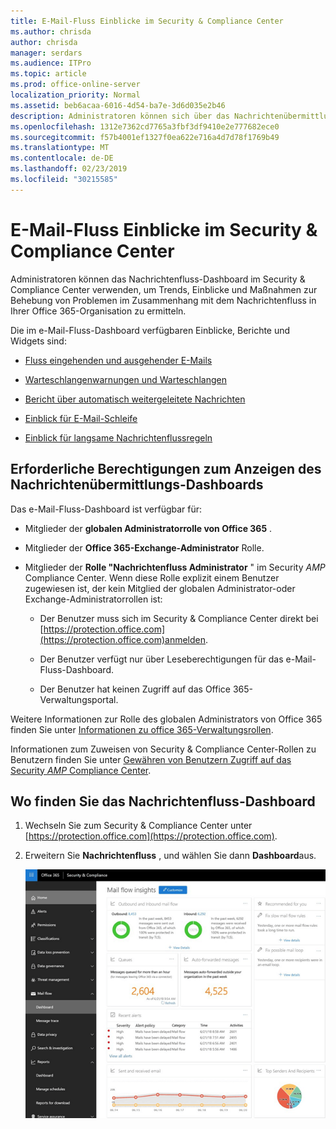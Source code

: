 ```yaml
---
title: E-Mail-Fluss Einblicke im Security & Compliance Center
ms.author: chrisda
author: chrisda
manager: serdars
ms.audience: ITPro
ms.topic: article
ms.prod: office-online-server
localization_priority: Normal
ms.assetid: beb6acaa-6016-4d54-ba7e-3d6d035e2b46
description: Administratoren können sich über das Nachrichtenübermittlungs-Dashboard im Security & Compliance Center informieren.
ms.openlocfilehash: 1312e7362cd7765a3fbf3df9410e2e777682ece0
ms.sourcegitcommit: f57b4001ef1327f0ea622e716a4d7d78f1769b49
ms.translationtype: MT
ms.contentlocale: de-DE
ms.lasthandoff: 02/23/2019
ms.locfileid: "30215585"
---
```

# <a name="mail-flow-insights-in-the-security--compliance-center"></a>E-Mail-Fluss Einblicke im Security & Compliance Center

Administratoren können das Nachrichtenfluss-Dashboard im Security & Compliance Center verwenden, um Trends, Einblicke und Maßnahmen zur Behebung von Problemen im Zusammenhang mit dem Nachrichtenfluss in Ihrer Office 365-Organisation zu ermitteln.

Die im e-Mail-Fluss-Dashboard verfügbaren Einblicke, Berichte und Widgets sind:

- [Fluss eingehenden und ausgehender E-Mails](mfi-outbound-and-inbound-mail-flow.md)

- [Warteschlangenwarnungen und Warteschlangen](mfi-queue-alerts-and-queues.md)

- [Bericht über automatisch weitergeleitete Nachrichten](mfi-auto-forwarded-messages-report.md)

- [Einblick für E-Mail-Schleife](mfi-mail-loop-insight.md)

- [Einblick für langsame Nachrichtenflussregeln](mfi-slow-mail-flow-rules-insight.md)

## <a name="permissions-required-to-view-the-mail-flow-dashboard"></a>Erforderliche Berechtigungen zum Anzeigen des Nachrichtenübermittlungs-Dashboards

Das e-Mail-Fluss-Dashboard ist verfügbar für:

- Mitglieder der **globalen Administratorrolle von Office 365** .

- Mitglieder der **Office 365-Exchange-Administrator** Rolle.

- Mitglieder der **Rolle "Nachrichtenfluss Administrator** " im Security _AMP_ Compliance Center. Wenn diese Rolle explizit einem Benutzer zugewiesen ist, der kein Mitglied der globalen Administrator-oder Exchange-Administratorrollen ist:

  - Der Benutzer muss sich im Security & Compliance Center direkt bei [https://protection.office.com](https://protection.office.com)anmelden.

  - Der Benutzer verfügt nur über Leseberechtigungen für das e-Mail-Fluss-Dashboard.

  - Der Benutzer hat keinen Zugriff auf das Office 365-Verwaltungsportal.

Weitere Informationen zur Rolle des globalen Administrators von Office 365 finden Sie unter [Informationen zu office 365-Verwaltungsrollen](https://support.office.com/article/da585eea-f576-4f55-a1e0-87090b6aaa9d).

Informationen zum Zuweisen von Security & Compliance Center-Rollen zu Benutzern finden Sie unter [Gewähren von Benutzern Zugriff auf das Security _AMP_ Compliance Center](https://support.office.com/article/2cfce2c8-20c5-47f9-afc4-24b059c1bd76).

## <a name="where-to-find-the-mail-flow-dashboard"></a>Wo finden Sie das Nachrichtenfluss-Dashboard

1. Wechseln Sie zum Security & Compliance Center unter [https://protection.office.com](https://protection.office.com).

2. Erweitern Sie **Nachrichtenfluss** , und wählen Sie dann **Dashboard**aus.

   ![Das e-Mail-Fluss-Dashboard im Office 365 Security & Compliance Center](media/f32f5c0a-ea32-4e47-a477-d070405d4ae8.png)
